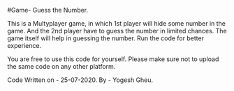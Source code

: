 #Game- Guess the Number.

This is a Multyplayer game, in which 1st player will hide some number in the game. And the 2nd player have to guess the number in limited chances.
The game itself will help in guessing the number.
Run the code for better experience.

You are free to use this code for yourself.
Please make sure  not to upload the same code on any other platform.






Code Written on - 25-07-2020.
By - Yogesh Gheu.
